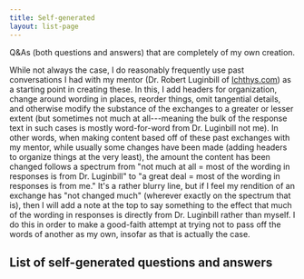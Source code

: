 ```yaml
---
title: Self-generated
layout: list-page
---
```


Q&As (both questions and answers) that are completely of my own creation.

While not always the case, I do reasonably frequently use past conversations I had with my mentor (Dr. Robert Luginbill of [Ichthys.com](https://ichthys.com/)) as a starting point in creating these. In this, I add headers for organization, change around wording in places, reorder things, omit tangential details, and otherwise modify the substance of the exchanges to a greater or lesser extent (but sometimes not much at all---meaning the bulk of the response text in such cases is mostly word-for-word from Dr. Luginbill not me). In other words, when making content based off of these past exchanges with my mentor, while usually some changes have been made (adding headers to organize things at the very least), the amount the content has been changed follows a spectrum from "not much at all = most of the wording in responses is from Dr. Luginbill" to "a great deal = most of the wording in responses is from me." It's a rather blurry line, but if I feel my rendition of an exchange has "not changed much" (wherever exactly on the spectrum that is), then I will add a note at the top to say something to the effect that much of the wording in responses is directly from Dr. Luginbill rather than myself. I do this in order to make a good-faith attempt at trying not to pass off the words of another as my own, insofar as that is actually the case.

## List of self-generated questions and answers
